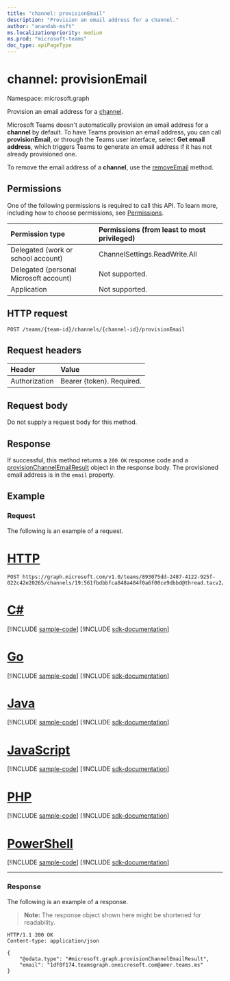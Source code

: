 ```yaml
---
title: "channel: provisionEmail"
description: "Provision an email address for a channel."
author: "anandab-msft"
ms.localizationpriority: medium
ms.prod: "microsoft-teams"
doc_type: apiPageType
---
```


# channel: provisionEmail

Namespace: microsoft.graph

Provision an email address for a [channel](../resources/channel.md).

Microsoft Teams doesn't automatically provision an email address for a **channel** by default. To have Teams provision an email address, you can call **provisionEmail**, or through the Teams user interface, select **Get email address**, which triggers Teams to generate an email address if it has not already provisioned one.

To remove the email address of a **channel**, use the [removeEmail](channel-removeemail.md) method.

## Permissions

One of the following permissions is required to call this API. To learn more, including how to choose permissions, see [Permissions](/graph/permissions-reference).

| Permission type                        | Permissions (from least to most privileged) |
| :------------------------------------- | :------------------------------------------ |
| Delegated (work or school account)     | ChannelSettings.ReadWrite.All               |
| Delegated (personal Microsoft account) | Not supported.                              |
| Application                            | Not supported.                              |

## HTTP request
<!-- { "blockType": "ignored" } -->
```http
POST /teams/{team-id}/channels/{channel-id}/provisionEmail
```
## Request headers
| Header        | Value                     |
| :------------ | :------------------------ |
| Authorization | Bearer {token}. Required. |

## Request body

Do not supply a request body for this method.

## Response

If successful, this method returns a `200 OK` response code and a [provisionChannelEmailResult](../resources/provisionChannelEmailResult.md) object in the response body. The provisioned email address is in the `email` property.

## Example
### Request
The following is an example of a request.


# [HTTP](#tab/http)
<!-- {
  "blockType": "request",
  "sampleKeys": ["893075dd-2487-4122-925f-022c42e20265", "19:561fbdbbfca848a484f0a6f00ce9dbbd@thread.tacv2"],
  "name": "channel_provisionemail"
}
-->
```http
POST https://graph.microsoft.com/v1.0/teams/893075dd-2487-4122-925f-022c42e20265/channels/19:561fbdbbfca848a484f0a6f00ce9dbbd@thread.tacv2/provisionEmail
```

# [C#](#tab/csharp)
[!INCLUDE [sample-code](../includes/snippets/csharp/channel-provisionemail-csharp-snippets.md)]
[!INCLUDE [sdk-documentation](../includes/snippets/snippets-sdk-documentation-link.md)]

# [Go](#tab/go)
[!INCLUDE [sample-code](../includes/snippets/go/channel-provisionemail-go-snippets.md)]
[!INCLUDE [sdk-documentation](../includes/snippets/snippets-sdk-documentation-link.md)]

# [Java](#tab/java)
[!INCLUDE [sample-code](../includes/snippets/java/channel-provisionemail-java-snippets.md)]
[!INCLUDE [sdk-documentation](../includes/snippets/snippets-sdk-documentation-link.md)]

# [JavaScript](#tab/javascript)
[!INCLUDE [sample-code](../includes/snippets/javascript/channel-provisionemail-javascript-snippets.md)]
[!INCLUDE [sdk-documentation](../includes/snippets/snippets-sdk-documentation-link.md)]

# [PHP](#tab/php)
[!INCLUDE [sample-code](../includes/snippets/php/channel-provisionemail-php-snippets.md)]
[!INCLUDE [sdk-documentation](../includes/snippets/snippets-sdk-documentation-link.md)]

# [PowerShell](#tab/powershell)
[!INCLUDE [sample-code](../includes/snippets/powershell/channel-provisionemail-powershell-snippets.md)]
[!INCLUDE [sdk-documentation](../includes/snippets/snippets-sdk-documentation-link.md)]

---

### Response
The following is an example of a response.
>**Note:** The response object shown here might be shortened for readability.
<!-- {
  "blockType": "response",
  "truncated": true,
  "@odata.type": "microsoft.graph.provisionChannelEmailResult"
}
-->
```http
HTTP/1.1 200 OK
Content-type: application/json

{
    "@odata.type": "#microsoft.graph.provisionChannelEmailResult",
    "email": "1df8f174.teamsgraph.onmicrosoft.com@amer.teams.ms"
}
```
<!-- uuid: e848414b-4669-4484-ac36-1504c58a3fb8
2015-10-25 14:57:30 UTC -->
<!--
{
  "type": "#page.annotation",
  "description": "Provision channel email",
  "keywords": "",
  "section": "documentation",
  "tocPath": "",
  "suppressions": []
}
-->


